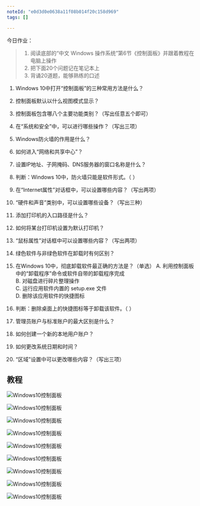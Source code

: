 ```yaml
---
noteId: "e0d3d0e0638a11f08b014f20c158d969"
tags: []

---
```


今日作业：
> 1. 阅读底部的“中文 Windows 操作系统”第6节《控制面板》并跟着教程在电脑上操作
> 2. 把下面20个问题记在笔记本上
> 3. 背诵20道题，能够熟练的口述


1. Windows 10中打开“控制面板”的三种常用方法是什么？

2. 控制面板默认以什么视图模式显示？

3. 控制面板包含哪八个主要功能类别？（写出任意五个即可）

4. 在“系统和安全”中，可以进行哪些操作？（写出三项）

5. Windows防火墙的作用是什么？

6. 如何进入“网络和共享中心”？

7. 设置IP地址、子网掩码、DNS服务器的窗口名称是什么？

8. 判断：Windows 10中，防火墙只能是软件形式。（  ）

9. 在“Internet属性”对话框中，可以设置哪些内容？（写出两项）

10. “硬件和声音”类别中，可以设置哪些设备？（写出三种）

11. 添加打印机的入口路径是什么？

12. 如何将某台打印机设置为默认打印机？

13. “鼠标属性”对话框中可以设置哪些内容？（写出两项）

14. 绿色软件与非绿色软件在卸载时有何区别？

15. 在Windows 10中，彻底卸载软件最正确的方法是？（单选）
   A. 利用控制面板中的“卸载程序”命令或软件自带的卸载程序完成  
   B. 对磁盘进行碎片整理操作  
   C. 运行应用软件内置的 setup.exe 文件  
   D. 删除该应用软件的快捷图标  

16. 判断：删除桌面上的快捷图标等于卸载该软件。（  ）

17. 管理员账户与标准账户的最大区别是什么？

18. 如何创建一个新的本地用户账户？

19. 如何更改系统日期和时间？

20. “区域”设置中可以更改哪些内容？（写出三项）


## 教程

![Windows10控制面板](../../windows10/images/70.jpeg)

![Windows10控制面板](../../windows10/images/71.jpeg)

![Windows10控制面板](../../windows10/images/72.jpeg)

![Windows10控制面板](../../windows10/images/73.jpeg)

![Windows10控制面板](../../windows10/images/74.jpeg)

![Windows10控制面板](../../windows10/images/75.jpeg)

![Windows10控制面板](../../windows10/images/76.jpeg)

![Windows10控制面板](../../windows10/images/77.jpg)

![Windows10控制面板](../../windows10/images/78.jpeg)
